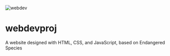 ![webdev](https://user-images.githubusercontent.com/129216337/228714750-8955ae54-6e22-44a9-9335-324cf2ba30ec.png)
# webdevproj
A website designed with HTML, CSS, and JavaScript, based on Endangered Species

